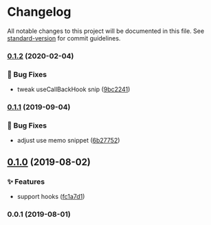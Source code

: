 # Changelog

All notable changes to this project will be documented in this file. See [standard-version](https://github.com/conventional-changelog/standard-version) for commit guidelines.

### [0.1.2](https://github.com/RunningCoderLee/reactsjs-snippets/compare/v0.1.1...v0.1.2) (2020-02-04)


### 🐛 Bug Fixes

* tweak useCallBackHook snip ([9bc2241](https://github.com/RunningCoderLee/reactsjs-snippets/commit/9bc2241d8441d644637e2f4e41853442d9785892))

### [0.1.1](https://github.com/RunningCoderLee/reactsjs-snippets/compare/v0.1.0...v0.1.1) (2019-09-04)


### 🐛 Bug Fixes

* adjust use memo snippet ([6b27752](https://github.com/RunningCoderLee/reactsjs-snippets/commit/6b27752))

## [0.1.0](https://github.com/RunningCoderLee/reactsjs-snippets/compare/v0.0.1...v0.1.0) (2019-08-02)


### ✨ Features

* support hooks ([fc1a7d1](https://github.com/RunningCoderLee/reactsjs-snippets/commit/fc1a7d1))

### 0.0.1 (2019-08-01)
